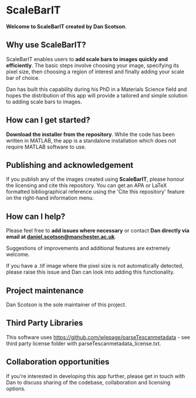 # ScaleBarIT

**Welcome to ScaleBarIT created by Dan Scotson**.

## Why use ScaleBarIT?
ScaleBarIT enables users to **add scale bars to images quickly and efficiently**. The basic steps involve choosing your image, specifying its pixel size, then choosing a region of interest and finally adding your scale bar of choice.

Dan has built this capability during his PhD in a Materials Science field and hopes the distribution of this app will provide a tailored and simple solution to adding scale bars to images.

## How can I get started?
**Download the installer from the repository**. While the code has been written in MATLAB, the app is a standalone installation which does not require MATLAB software to use.

## Publishing and acknowledgement
If you publish any of the images created using **ScaleBarIT**, please honour the licensing and cite this repository. You can get an APA or LaTeX formatted bibliographical reference using the 'Cite this repository' feature on the right-hand information menu.

## How can I help?
Please feel free to **add issues where necessary** or contact **Dan directly via email at daniel.scotson@manchester.ac.uk**.

Suggestions of improvements and additional features are extremely welcome. 

If you have a .tif image where the pixel size is not automatically detected, please raise this issue and Dan can look into adding this functionality.

## Project maintenance
Dan Scotson is the sole maintainer of this project.

## Third Party Libraries
This software uses https://github.com/wlepage/parseTescanmetadata - see third party license folder with parseTescanmetadata_license.txt.

## Collaboration opportunities
If you're interested in developing this app further, please get in touch with Dan to discuss sharing of the codebase, collaboration and licensing options.

